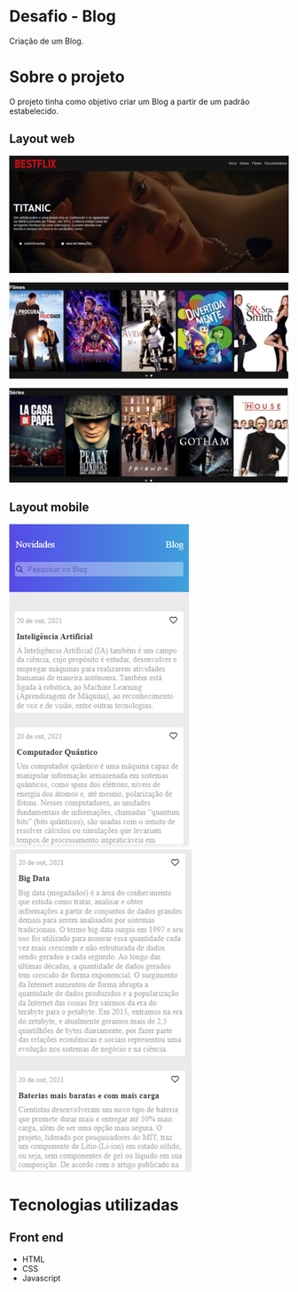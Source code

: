 # Desafio - Blog

Criação de um Blog.

# Sobre o projeto

O projeto tinha como objetivo criar um Blog a partir de um padrão estabelecido.

## Layout web
![Web 1](https://github.com/jessicaduarte95/netflix-page/blob/main/foto01.PNG)

![Web 2](https://github.com/jessicaduarte95/netflix-page/blob/main/foto02.PNG)

![Web 3](https://github.com/jessicaduarte95/netflix-page/blob/main/foto03.PNG)

## Layout mobile
![Mobile 1](https://github.com/jessicaduarte95/Desafio---Blog/blob/main/Mobile01.PNG)
![Mobile 2](https://github.com/jessicaduarte95/Desafio---Blog/blob/main/Mobile02.PNG)

# Tecnologias utilizadas
## Front end
- HTML 
- CSS
- Javascript
